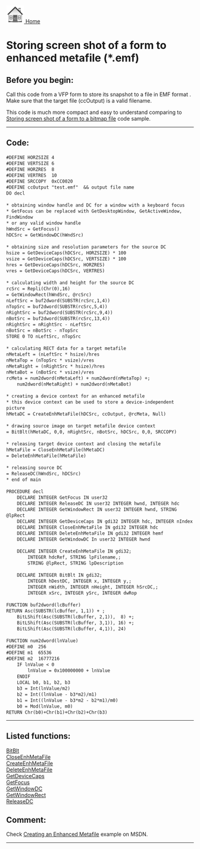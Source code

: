[<img src="../images/home.png"> Home ](https://github.com/VFPX/Win32API)  

# Storing screen shot of a form to enhanced metafile (*.emf)

## Before you begin:
Call this code from a VFP form to store its snapshot to a file in EMF format . Make sure that the target file (ccOutput) is a valid filename.  

This code is much more compact and easy to understand comparing to [Storing screen shot of a form to a bitmap file](sample_187.md) code sample.  
  
***  


## Code:
```foxpro  
#DEFINE HORZSIZE 4
#DEFINE VERTSIZE 6
#DEFINE HORZRES  8
#DEFINE VERTRES  10
#DEFINE SRCCOPY  0xCC0020
#DEFINE ccOutput "test.emf"  && output file name
DO decl

* obtaining window handle and DC for a window with a keyboard focus
* GetFocus can be replaced with GetDesktopWindow, GetActiveWindow, FindWindow
* or any valid window handle
hWndSrc = GetFocus()
hDCSrc = GetWindowDC(hWndSrc)

* obtaining size and resolution parameters for the source DC
hsize = GetDeviceCaps(hDCSrc, HORZSIZE) * 100
vsize = GetDeviceCaps(hDCSrc, VERTSIZE) * 100
hres = GetDeviceCaps(hDCSrc, HORZRES)
vres = GetDeviceCaps(hDCSrc, VERTRES)

* calculating width and height for the source DC
rcSrc = Repli(Chr(0),16)
= GetWindowRect(hWndSrc, @rcSrc)
nLeftSrc = buf2dword(SUBSTR(rcSrc,1,4))
nTopSrc = buf2dword(SUBSTR(rcSrc,5,4))
nRightSrc = buf2dword(SUBSTR(rcSrc,9,4))
nBotSrc = buf2dword(SUBSTR(rcSrc,13,4))
nRightSrc = nRightSrc - nLeftSrc
nBotSrc = nBotSrc - nTopSrc
STORE 0 TO nLeftSrc, nTopSrc

* calculating RECT data for a target metafile
nMetaLeft = (nLeftSrc * hsize)/hres
nMetaTop = (nTopSrc * vsize)/vres
nMetaRight = (nRightSrc * hsize)/hres
nMetaBot = (nBotSrc * vsize)/vres
rcMeta = num2dword(nMetaLeft) + num2dword(nMetaTop) +;
	num2dword(nMetaRight) + num2dword(nMetaBot)

* creating a device context for an enhanced metafile
* this device context can be used to store a device-independent picture
hMetaDC = CreateEnhMetaFile(hDCSrc, ccOutput, @rcMeta, Null)

* drawing source image on target metafile device context
= BitBlt(hMetaDC, 0,0, nRightSrc, nBotSrc, hDCSrc, 0,0, SRCCOPY)

* releasing target device context and closing the metafile
hMetaFile = CloseEnhMetaFile(hMetaDC)
= DeleteEnhMetaFile(hMetaFile)

* releasing source DC
= ReleaseDC(hWndSrc, hDCSrc)
* end of main

PROCEDURE decl
	DECLARE INTEGER GetFocus IN user32
	DECLARE INTEGER ReleaseDC IN user32 INTEGER hwnd, INTEGER hdc
	DECLARE INTEGER GetWindowRect IN user32 INTEGER hwnd, STRING @lpRect
	DECLARE INTEGER GetDeviceCaps IN gdi32 INTEGER hdc, INTEGER nIndex
	DECLARE INTEGER CloseEnhMetaFile IN gdi32 INTEGER hdc
	DECLARE INTEGER DeleteEnhMetaFile IN gdi32 INTEGER hemf
	DECLARE INTEGER GetWindowDC In user32 INTEGER hwnd

	DECLARE INTEGER CreateEnhMetaFile IN gdi32;
		INTEGER hdcRef, STRING lpFilename,;
		STRING @lpRect, STRING lpDescription

	DECLARE INTEGER BitBlt IN gdi32;
		INTEGER hDestDC, INTEGER x, INTEGER y,;
		INTEGER nWidth, INTEGER nHeight, INTEGER hSrcDC,;
		INTEGER xSrc, INTEGER ySrc, INTEGER dwRop

FUNCTION buf2dword(lcBuffer)
RETURN Asc(SUBSTR(lcBuffer, 1,1)) + ;
	BitLShift(Asc(SUBSTR(lcBuffer, 2,1)),  8) +;
	BitLShift(Asc(SUBSTR(lcBuffer, 3,1)), 16) +;
	BitLShift(Asc(SUBSTR(lcBuffer, 4,1)), 24)

FUNCTION num2dword(lnValue)
#DEFINE m0  256
#DEFINE m1  65536
#DEFINE m2  16777216
	IF lnValue < 0
		lnValue = 0x100000000 + lnValue
	ENDIF
	LOCAL b0, b1, b2, b3
	b3 = Int(lnValue/m2)
	b2 = Int((lnValue - b3*m2)/m1)
	b1 = Int((lnValue - b3*m2 - b2*m1)/m0)
	b0 = Mod(lnValue, m0)
RETURN Chr(b0)+Chr(b1)+Chr(b2)+Chr(b3)  
```  
***  


## Listed functions:
[BitBlt](../libraries/gdi32/BitBlt.md)  
[CloseEnhMetaFile](../libraries/gdi32/CloseEnhMetaFile.md)  
[CreateEnhMetaFile](../libraries/gdi32/CreateEnhMetaFile.md)  
[DeleteEnhMetaFile](../libraries/gdi32/DeleteEnhMetaFile.md)  
[GetDeviceCaps](../libraries/gdi32/GetDeviceCaps.md)  
[GetFocus](../libraries/user32/GetFocus.md)  
[GetWindowDC](../libraries/user32/GetWindowDC.md)  
[GetWindowRect](../libraries/user32/GetWindowRect.md)  
[ReleaseDC](../libraries/user32/ReleaseDC.md)  

## Comment:
Check <a href="http://msdn.microsoft.com/library/default.asp?url=/library/en-us/gdi/metafile_13s5.asp">Creating an Enhanced Metafile</a> example on MSDN.  
  
  
***  

